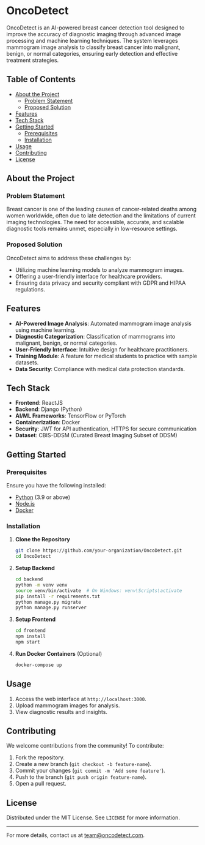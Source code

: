 # OncoDetect

OncoDetect is an AI-powered breast cancer detection tool designed to improve the accuracy of diagnostic imaging through advanced image processing and machine learning techniques. The system leverages mammogram image analysis to classify breast cancer into malignant, benign, or normal categories, ensuring early detection and effective treatment strategies.

## Table of Contents
- [About the Project](#about-the-project)
  - [Problem Statement](#problem-statement)
  - [Proposed Solution](#proposed-solution)
- [Features](#features)
- [Tech Stack](#tech-stack)
- [Getting Started](#getting-started)
  - [Prerequisites](#prerequisites)
  - [Installation](#installation)
- [Usage](#usage)
- [Contributing](#contributing)
- [License](#license)

## About the Project

### Problem Statement
Breast cancer is one of the leading causes of cancer-related deaths among women worldwide, often due to late detection and the limitations of current imaging technologies. The need for accessible, accurate, and scalable diagnostic tools remains unmet, especially in low-resource settings.

### Proposed Solution
OncoDetect aims to address these challenges by:
- Utilizing machine learning models to analyze mammogram images.
- Offering a user-friendly interface for healthcare providers.
- Ensuring data privacy and security compliant with GDPR and HIPAA regulations.

## Features
- **AI-Powered Image Analysis**: Automated mammogram image analysis using machine learning.
- **Diagnostic Categorization**: Classification of mammograms into malignant, benign, or normal categories.
- **User-Friendly Interface**: Intuitive design for healthcare practitioners.
- **Training Module**: A feature for medical students to practice with sample datasets.
- **Data Security**: Compliance with medical data protection standards.

## Tech Stack
- **Frontend**: ReactJS
- **Backend**: Django (Python)
- **AI/ML Frameworks**: TensorFlow or PyTorch
- **Containerization**: Docker
- **Security**: JWT for API authentication, HTTPS for secure communication
- **Dataset**: CBIS-DDSM (Curated Breast Imaging Subset of DDSM)

## Getting Started

### Prerequisites
Ensure you have the following installed:
- [Python](https://www.python.org/downloads/) (3.9 or above)
- [Node.js](https://nodejs.org/)
- [Docker](https://www.docker.com/)

### Installation
1. **Clone the Repository**
   ```bash
   git clone https://github.com/your-organization/OncoDetect.git
   cd OncoDetect
   ```

2. **Setup Backend**
   ```bash
   cd backend
   python -m venv venv
   source venv/bin/activate  # On Windows: venv\Scripts\activate
   pip install -r requirements.txt
   python manage.py migrate
   python manage.py runserver
   ```

3. **Setup Frontend**
   ```bash
   cd frontend
   npm install
   npm start
   ```

4. **Run Docker Containers** (Optional)
   ```bash
   docker-compose up
   ```

## Usage
1. Access the web interface at `http://localhost:3000`.
2. Upload mammogram images for analysis.
3. View diagnostic results and insights.

## Contributing
We welcome contributions from the community! To contribute:
1. Fork the repository.
2. Create a new branch (`git checkout -b feature-name`).
3. Commit your changes (`git commit -m 'Add some feature'`).
4. Push to the branch (`git push origin feature-name`).
5. Open a pull request.

## License
Distributed under the MIT License. See `LICENSE` for more information.

---

For more details, contact us at [team@oncodetect.com](mailto:team@oncodetect.com).
